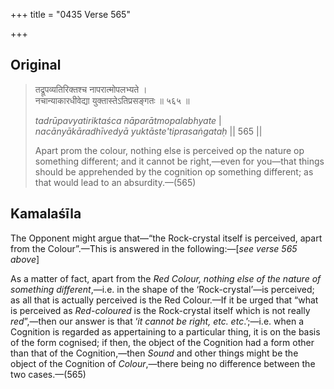 +++
title = "0435 Verse 565"

+++
## Original 
>
> तद्रूपव्यतिरिक्तश्च नापरात्मोपलभ्यते ।  
> नचान्याकारधीवेद्या युक्तास्तेऽतिप्रसङ्गतः ॥ ५६५ ॥ 
>
> *tadrūpavyatiriktaśca nāparātmopalabhyate* \|  
> *nacānyākāradhīvedyā yuktāste'tiprasaṅgataḥ* \|\| 565 \|\| 
>
> Apart prom the colour, nothing else is perceived op the nature op something different; and it cannot be right,—even for you—that things should be apprehended by the cognition op something different; as that would lead to an absurdity.—(565)



## Kamalaśīla

The Opponent might argue that—“the Rock-crystal itself is perceived, apart from the Colour”.—This is answered in the following:—[*see verse 565 above*]

As a matter of fact, apart from the *Red Colour, nothing else of the nature of something different*,—i.e. in the shape of the ‘Rock-crystal’—is perceived; as all that is actually perceived is the Red Colour.—If it be urged that “what is perceived as *Red-coloured* is the Rock-crystal itself which is not really *red*”,—then our answer is that ‘*it cannot be right, etc. etc*.’;—i.e. when a Cognition is regarded as appertaining to a particular thing, it is on the basis of the form cognised; if then, the object of the Cognition had a form other than that of the Cognition,—then *Sound* and other things might be the object of the Cognition of *Colour*,—there being no difference between the two cases.—(565)



